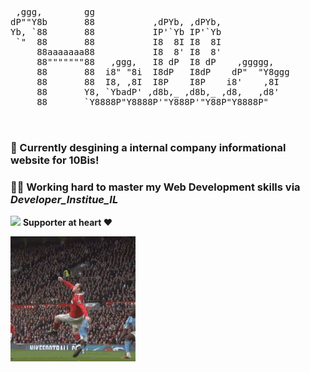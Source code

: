  <pre>
 
 ,ggg,        gg                                     
dP""Y8b       88           ,dPYb, ,dPYb,             
Yb, `88       88           IP'`Yb IP'`Yb             
 `"  88       88           I8  8I I8  8I             
     88aaaaaaa88           I8  8' I8  8'             
     88"""""""88   ,ggg,   I8 dP  I8 dP    ,ggggg,   
     88       88  i8" "8i  I8dP   I8dP    dP"  "Y8ggg
     88       88  I8, ,8I  I8P    I8P    i8'    ,8I  
     88       Y8, `YbadP' ,d8b,_ ,d8b,_ ,d8,   ,d8'  
     88       `Y8888P"Y8888P'"Y888P'"Y88P"Y8888P"    
                                                                              
 </pre>
     

### 🌊 Currently desgining a internal company informational website for 10Bis!
### 🏋️‍♂️ Working hard to master my Web Development skills via  *Developer_Institue_IL*

<img height=20px src="https://img.icons8.com/external-flat-icons-inmotus-design/67/null/external-england-england-flat-icons-inmotus-design-2.png"/> **Supporter at heart ❤**

 <img align="center" src="2bl5.gif">

<!--
**MiniManch/MiniManch** is a ✨ _special_ ✨ repository because its `README.md` (this file) appears on your GitHub profile.

Here are some ideas to get you started:

- 🔭 I’m currently working on ...
- 🌱 I’m currently learning ...
- 👯 I’m looking to collaborate on ...
- 🤔 I’m looking for help with ...
- 💬 Ask me about ...
- 📫 How to reach me: ...
- 😄 Pronouns: ...
- ⚡ Fun fact: ...
-->
